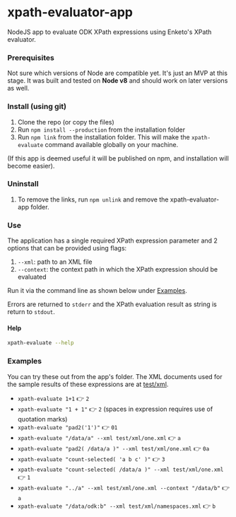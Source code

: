 # xpath-evaluator-app
NodeJS app to evaluate ODK XPath expressions using Enketo's XPath evaluator.

### Prerequisites

Not sure which versions of Node are compatible yet. It's just an MVP at this stage. It was built and tested on **Node v8** and should work on later versions as well.

### Install (using git)

1. Clone the repo (or copy the files)
2. Run `npm install --production` from the installation folder
3. Run `npm link` from the installation folder. This will make the `xpath-evaluate` command available globally on your machine.

(If this app is deemed useful it will be published on npm, and installation will become easier).

### Uninstall

1. To remove the links, run `npm unlink` and remove the xpath-evaluator-app folder.

### Use

The application has a single required XPath expression parameter and 2 options that can be provided using flags:

1. `--xml`: path to an XML file 
2. `--context`: the context path in which the XPath expression should be evaluated 

Run it via the command line as shown below under [Examples](#Examples).

Errors are returned to `stderr` and the XPath evaluation result as string is return to `stdout`. 

#### Help

```bash
xpath-evaluate --help
```

### Examples 

You can try these out from the app's folder. The XML documents used for the sample results of these expressions are at [test/xml](./test/xml/).

* `xpath-evaluate 1+1` :point_right: `2`
* `xpath-evaluate "1 + 1"` :point_right: `2` (spaces in expression requires use of quotation marks)
* `xpath-evaluate "pad2('1')"` :point_right: `01`
* `xpath-evaluate "/data/a" --xml test/xml/one.xml` :point_right: `a`
* `xpath-evaluate "pad2( /data/a )" --xml test/xml/one.xml` :point_right: `0a`
* `xpath-evaluate "count-selected( 'a b c' )"` :point_right: `3`
* `xpath-evaluate "count-selected( /data/a )" --xml test/xml/one.xml` :point_right: `1`
* `xpath-evaluate "../a" --xml test/xml/one.xml --context "/data/b"` :point_right: `a`
* `xpath-evaluate "/data/odk:b" --xml test/xml/namespaces.xml` :point_right: `b`
